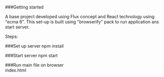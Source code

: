 ###Getting started

A base project developed using Flux concept and React technology using "ecma 6". 
This set-up is built using "browserify" pack to run application ans start server.

Steps:

###Set up server
npm install

###Start server
npm start

###Run main file on browser  
index.html
